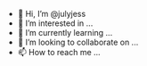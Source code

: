 - 👋 Hi, I’m @julyjess
- 👀 I’m interested in ...
- 🌱 I’m currently learning ...
- 💞️ I’m looking to collaborate on ...
- 📫 How to reach me ...

<!---
julyjess/julyjess is a ✨ special ✨ repository because its `README.md` (this file) appears on your GitHub profile.
You can click the Preview link to take a look at your changes.
--->
